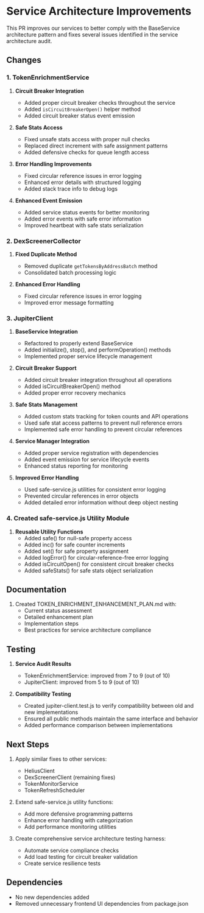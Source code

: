# Service Architecture Improvements

This PR improves our services to better comply with the BaseService architecture pattern and fixes several issues identified in the service architecture audit.

## Changes

### 1. TokenEnrichmentService

1. **Circuit Breaker Integration**
   - Added proper circuit breaker checks throughout the service
   - Added `isCircuitBreakerOpen()` helper method
   - Added circuit breaker status event emission

2. **Safe Stats Access**
   - Fixed unsafe stats access with proper null checks
   - Replaced direct increment with safe assignment patterns
   - Added defensive checks for queue length access

3. **Error Handling Improvements**
   - Fixed circular reference issues in error logging
   - Enhanced error details with structured logging
   - Added stack trace info to debug logs

4. **Enhanced Event Emission**
   - Added service status events for better monitoring
   - Added error events with safe error information
   - Improved heartbeat with safe stats serialization

### 2. DexScreenerCollector

1. **Fixed Duplicate Method**
   - Removed duplicate `getTokensByAddressBatch` method
   - Consolidated batch processing logic

2. **Enhanced Error Handling**
   - Fixed circular reference issues in error logging
   - Improved error message formatting

### 3. JupiterClient

1. **BaseService Integration**
   - Refactored to properly extend BaseService
   - Added initialize(), stop(), and performOperation() methods
   - Implemented proper service lifecycle management

2. **Circuit Breaker Support**
   - Added circuit breaker integration throughout all operations
   - Added isCircuitBreakerOpen() method
   - Added proper error recovery mechanics

3. **Safe Stats Management**
   - Added custom stats tracking for token counts and API operations
   - Used safe stat access patterns to prevent null reference errors
   - Implemented safe error handling to prevent circular references

4. **Service Manager Integration**
   - Added proper service registration with dependencies
   - Added event emission for service lifecycle events
   - Enhanced status reporting for monitoring

5. **Improved Error Handling**
   - Used safe-service.js utilities for consistent error logging
   - Prevented circular references in error objects
   - Added detailed error information without deep object nesting

### 4. Created safe-service.js Utility Module

1. **Reusable Utility Functions**
   - Added safe() for null-safe property access
   - Added inc() for safe counter increments
   - Added set() for safe property assignment
   - Added logError() for circular-reference-free error logging
   - Added isCircuitOpen() for consistent circuit breaker checks
   - Added safeStats() for safe stats object serialization

## Documentation

1. Created TOKEN_ENRICHMENT_ENHANCEMENT_PLAN.md with:
   - Current status assessment
   - Detailed enhancement plan
   - Implementation steps
   - Best practices for service architecture compliance

## Testing

1. **Service Audit Results**
   - TokenEnrichmentService: improved from 7 to 9 (out of 10)
   - JupiterClient: improved from 5 to 9 (out of 10) 

2. **Compatibility Testing**
   - Created jupiter-client.test.js to verify compatibility between old and new implementations
   - Ensured all public methods maintain the same interface and behavior
   - Added performance comparison between implementations

## Next Steps

1. Apply similar fixes to other services:
   - HeliusClient
   - DexScreenerClient (remaining fixes)
   - TokenMonitorService
   - TokenRefreshScheduler

2. Extend safe-service.js utility functions:
   - Add more defensive programming patterns
   - Enhance error handling with categorization
   - Add performance monitoring utilities

3. Create comprehensive service architecture testing harness:
   - Automate service compliance checks
   - Add load testing for circuit breaker validation
   - Create service resilience tests

## Dependencies

- No new dependencies added
- Removed unnecessary frontend UI dependencies from package.json